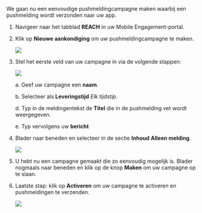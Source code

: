 We gaan nu een eenvoudige pushmeldingcampagne maken waarbij een pushmelding wordt verzonden naar uw app.

1. Navigeer naar het tabblad **REACH** in uw Mobile Engagement-portal.
2. Klik op **Nieuwe aankondiging** om uw pushmeldingcampagne te maken.
   
    ![](./media/mobile-engagement-windows-push-campaign/new-announcement.png)
3. Stel het eerste veld van uw campagne in via de volgende stappen:
   
    ![](./media/mobile-engagement-windows-push-campaign/campaign-first-params.png)
   
    a. Geef uw campagne een **naam**.
   
    b. Selecteer als **Leveringstijd** *Elk tijdstip*.
   
    d. Typ in de meldingentekst de **Titel** die in de pushmelding vet wordt weergegeven.
   
    e. Typ vervolgens uw **bericht**
4. Blader naar beneden en selecteer in de sectie **Inhoud** **Alleen melding**.
   
    ![](./media/mobile-engagement-windows-push-campaign/campaign-content.png)
5. U hebt nu een campagne gemaakt die zo eenvoudig mogelijk is. Blader nogmaals naar beneden en klik op de knop **Maken** om uw campagne op te slaan.
6. Laatste stap: klik op **Activeren** om uw campagne te activeren en pushmeldingen te verzenden.
   
    ![](./media/mobile-engagement-windows-push-campaign/campaign-activate.png)



<!--HONumber=Nov16_HO2-->


